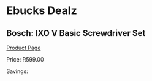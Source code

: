 
# Ebucks Dealz
## Bosch: IXO V Basic Screwdriver Set
[Product Page](https://www.ebucks.com/web/shop/productSelected.do?prodId=372665999&catId=370101825)

Price: R599.00

Savings: 


	